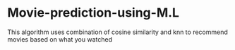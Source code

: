 # Movie-prediction-using-M.L
This algorithm uses combination of cosine similarity and knn to recommend movies based on what you watched
